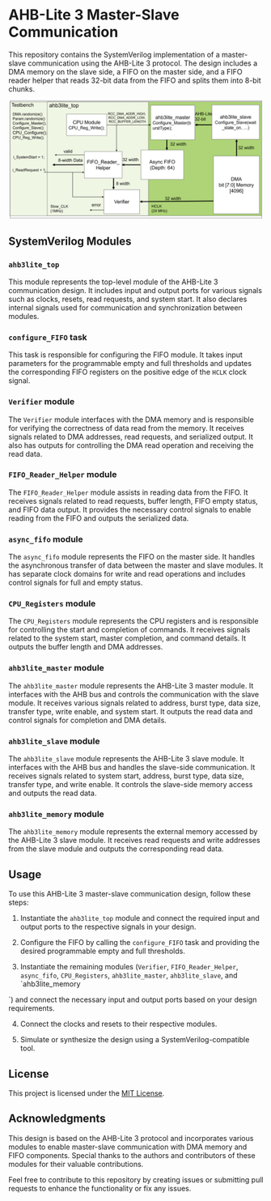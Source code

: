 # AHB-Lite 3 Master-Slave Communication

This repository contains the SystemVerilog implementation of a master-slave communication using the AHB-Lite 3 protocol. The design includes a DMA memory on the slave side, a FIFO on the master side, and a FIFO reader helper that reads 32-bit data from the FIFO and splits them into 8-bit chunks.

![Code Structure](./Code%20Structure.png)

## SystemVerilog Modules

### `ahb3lite_top`

This module represents the top-level module of the AHB-Lite 3 communication design. It includes input and output ports for various signals such as clocks, resets, read requests, and system start. It also declares internal signals used for communication and synchronization between modules.

### `configure_FIFO` task

This task is responsible for configuring the FIFO module. It takes input parameters for the programmable empty and full thresholds and updates the corresponding FIFO registers on the positive edge of the `HCLK` clock signal.

### `Verifier` module

The `Verifier` module interfaces with the DMA memory and is responsible for verifying the correctness of data read from the memory. It receives signals related to DMA addresses, read requests, and serialized output. It also has outputs for controlling the DMA read operation and receiving the read data.

### `FIFO_Reader_Helper` module

The `FIFO_Reader_Helper` module assists in reading data from the FIFO. It receives signals related to read requests, buffer length, FIFO empty status, and FIFO data output. It provides the necessary control signals to enable reading from the FIFO and outputs the serialized data.

### `async_fifo` module

The `async_fifo` module represents the FIFO on the master side. It handles the asynchronous transfer of data between the master and slave modules. It has separate clock domains for write and read operations and includes control signals for full and empty status.

### `CPU_Registers` module

The `CPU_Registers` module represents the CPU registers and is responsible for controlling the start and completion of commands. It receives signals related to the system start, master completion, and command details. It outputs the buffer length and DMA addresses.

### `ahb3lite_master` module

The `ahb3lite_master` module represents the AHB-Lite 3 master module. It interfaces with the AHB bus and controls the communication with the slave module. It receives various signals related to address, burst type, data size, transfer type, write enable, and system start. It outputs the read data and control signals for completion and DMA details.

### `ahb3lite_slave` module

The `ahb3lite_slave` module represents the AHB-Lite 3 slave module. It interfaces with the AHB bus and handles the slave-side communication. It receives signals related to system start, address, burst type, data size, transfer type, and write enable. It controls the slave-side memory access and outputs the read data.

### `ahb3lite_memory` module

The `ahb3lite_memory` module represents the external memory accessed by the AHB-Lite 3 slave module. It receives read requests and write addresses from the slave module and outputs the corresponding read data.

## Usage

To use this AHB-Lite 3 master-slave communication design, follow these steps:

1. Instantiate the `ahb3lite_top` module and connect the required input and output ports to the respective signals in your design.

2. Configure the FIFO by calling the `configure_FIFO` task and providing the desired programmable empty and full thresholds.

3. Instantiate the remaining modules (`Verifier`, `FIFO_Reader_Helper`, `async_fifo`, `CPU_Registers`, `ahb3lite_master`, `ahb3lite_slave`, and `ahb3lite_memory

`) and connect the necessary input and output ports based on your design requirements.

4. Connect the clocks and resets to their respective modules.

5. Simulate or synthesize the design using a SystemVerilog-compatible tool.

## License

This project is licensed under the [MIT License](LICENSE).

## Acknowledgments

This design is based on the AHB-Lite 3 protocol and incorporates various modules to enable master-slave communication with DMA memory and FIFO components. Special thanks to the authors and contributors of these modules for their valuable contributions.

Feel free to contribute to this repository by creating issues or submitting pull requests to enhance the functionality or fix any issues.